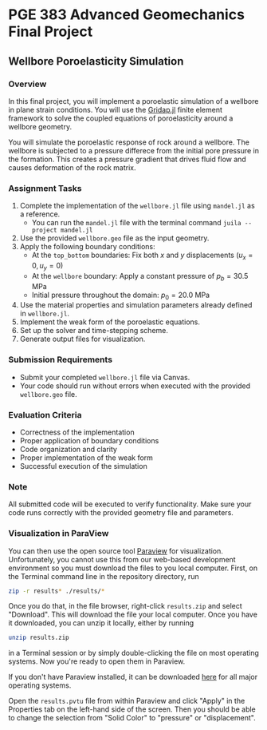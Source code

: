# PGE 383 Advanced Geomechanics Final Project 

## Wellbore Poroelasticity Simulation

### Overview
In this final project, you will implement a poroelastic simulation of a wellbore in plane strain conditions. You will use the [Gridap.jl](https://github.com/gridap/Gridap.jl) finite element framework to solve the coupled equations of poroelasticity around a wellbore geometry.

You will simulate the poroelastic response of rock around a wellbore. The wellbore is subjected to a pressure differece from the initial pore pressure in the formation. This creates a pressure gradient that drives fluid flow and causes deformation of the rock matrix.

### Assignment Tasks

1. Complete the implementation of the `wellbore.jl` file using `mandel.jl` as a reference.
    - You can run the `mandel.jl` file with the terminal command `juila --project mandel.jl`
2. Use the provided `wellbore.geo` file as the input geometry.
3. Apply the following boundary conditions:
   - At the `top_bottom` boundaries: Fix both $x$ and $y$ displacements ($u_x = 0, u_y = 0$)
   - At the `wellbore` boundary: Apply a constant pressure of $p_b = 30.5$ MPa
   - Initial pressure throughout the domain: $p_0 = 20.0$ MPa
4. Use the material properties and simulation parameters already defined in `wellbore.jl`.
5. Implement the weak form of the poroelastic equations.
6. Set up the solver and time-stepping scheme.
7. Generate output files for visualization.

### Submission Requirements
- Submit your completed `wellbore.jl` file via Canvas.
- Your code should run without errors when executed with the provided `wellbore.geo` file.

### Evaluation Criteria
- Correctness of the implementation
- Proper application of boundary conditions
- Code organization and clarity
- Proper implementation of the weak form
- Successful execution of the simulation

### Note
All submitted code will be executed to verify functionality. Make sure your code runs correctly with the provided geometry file and parameters.

### Visualization in ParaView

You can then use the open source tool [Paraview](https://www.paraview.org/) for visualization.
Unfortunately, you cannot use this from our web-based development environment so
you must download the files to you local computer.  First, on the Terminal
command line in the repository directory, run

```bash
zip -r results* ./results/*
```

Once you do that, in the file browser, right-click `results.zip` and select
"Download".  This will download the file your local computer.  Once you have it
downloaded, you can unzip it locally, either by running

```bash
unzip results.zip
```

in a Terminal session or by simply double-clicking the file on most operating
systems.  Now you're ready to open them in Paraview.

If you don't have Paraview installed, it can be downloaded [here](https://www.paraview.org/download/) for all major operating systems.

Open the `results.pvtu` file from within Paraview and click "Apply" in the Properties tab on the left-hand side of the screen.  Then you should be able to change the selection from "Solid Color" to "pressure" or "displacement".